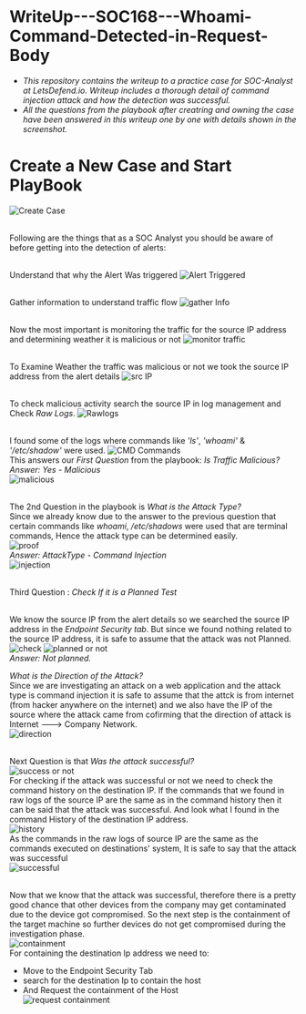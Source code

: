 # WriteUp---SOC168---Whoami-Command-Detected-in-Request-Body
* *This repository contains the writeup to a practice case for SOC-Analyst at LetsDefend.io. Writeup includes a thorough detail of command injection attack and how the detection was successful.*
* *All the questions from the playbook after creatring and owning the case have been answered in this writeup one by one with details shown in the screenshot.*

# Create a New Case and Start PlayBook
![Create Case](6.png)

<br/> Following are the things that as a SOC Analyst you should be aware of before getting into the detection of alerts:<br/>

</br>Understand that why the Alert Was triggered
![Alert Triggered](7.png)

<br/>Gather information to understand traffic flow
![gather Info](8.png)

<br/>Now the most important is monitoring the traffic for the source IP address and determining weather it is malicious or not
![monitor traffic](9.png)

<br/>To Examine Weather the traffic was malicious or not we took the source IP address from the alert details
![src IP](1.png)

<br/>To check malicious activity search the source IP in log management and Check *Raw Logs*.
![Rawlogs](2.png)

<br/>I found some of the logs where commands like *'ls'*, *'whoami'* & *'/etc/shadow'* were used.
![CMD Commands](3.png)
<br/>This answers our *First Question* from the playbook: *Is Traffic Malicious?*
<br/>*Answer: Yes - Malicious*<br/>
![malicious](10.png)

<br/> The 2nd Question in the playbook is *What is the Attack Type?*<br/>Since we already know due to the answer to the previous question that certain commands like *whoami*, */etc/shadows* were used that are terminal commands, Hence the attack type can be determined easily.<br/>
![proof](type.png)
<br/>*Answer: AttackType - Command Injection*<br/>
![injection](11.png)

<br/> Third Question : *Check If it is a Planned Test*<br/>

<br/> We know the source IP from the alert details so we searched the source IP address in the *Endpoint Security tab*. But since we found nothing related to the source IP address, it is safe to assume that the attack was not Planned.<br/>
![check](5a.png)
![planned or not](12a.png)
<br/>*Answer: Not planned.*<br/>

*What is the Direction of the Attack?*<br/>
Since we are investigating an attack on a web application and the attack type is command injection it is safe to assume that the attck is from internet (from hacker anywhere on the internet) and we also have the IP of the source where the attack came from cofirming that the direction of attack is Internet ---> Company Network.<br/>
![direction](13.png)

<br/>Next Question is that *Was the attack successful?*<br/>
![success or not](14a.png)
<br/> For checking if the attack was successful or not we need to check the command history on the destination IP. If the commands that we found in raw logs of the source IP are the same as in the command history then it can be said that the attack was successful. And look what I found in the command History of the destination IP address.<br/>
![history](5b.png)
<br/> As the commands in the raw logs of source IP are the same as the commands executed on destinations' system, It is safe to say that the attack was successful<br/>
![successful](14b.png)

<br/> Now that we know that the attack was successful, therefore there is a pretty good chance that other devices from the company may get contaminated due to the device got compromised. So the next step is the containment of the target machine so further devices do not get compromised during the investigation phase.<br/>
![containment](15.png)
<br/> For containing the destination Ip address we need to:
* Move to the Endpoint Security Tab
* search for the destination Ip to contain the host
* And Request the containment of the Host<br/>
![request containment](containmentt.png)


